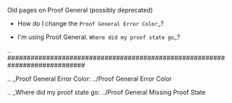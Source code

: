 Old pages on Proof General (possibly deprecated)

* How do I change the `Proof General Error Color`_?

* I'm using Proof General.  `Where did my proof state go`_?

.. ############################################################################

.. _Proof General Error Color: ../Proof General Error Color

.. _Where did my proof state go: ../Proof General Missing Proof State


